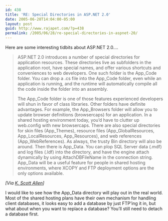 ```yaml
---
id: 438
title: 'RE: Special Directories in ASP.NET 2.0'
date: 2005-06-28T14:04:00-05:00
layout: post
guid: http://www.rajapet.com/?p=438
permalink: /2005/06/28/re-special-directories-in-aspnet-20/
---
```

Here are some interesting tidbits about ASP.NET 2.0&#8230;.

> ASP.NET 2.0 introduces a number of special directories for application resources. These directories live as subfolders in the application root, have special names, and offer various shortcuts and conveniences to web developers. One such folder is the App\_Code folder. You can drop a .cs file into the App\_Code folder, even while an application is running, and the runtime will automatically compile all the code inside the folder into an assembly. 
> 
> The App\_Code folder is one of those features experienced developers will shun in favor of class libraries. Other folders have definite advantages. For example, the App\_Browsers folder will allow you to update browser definitions (browsercaps) for an application. In a shared hosting environment today, you&#8217;d have to clutter up web.config with new browsercaps. There are also special directories for skin files (App\_Themes), resource files (App\_GlobalResources, App\_LocalResources, App\_Resources), and web references (App\_WebReferences). As always, the trusty Bin directory will also be around. Then there is App\_Data. You can plop SQL Server data (.mdf) and log files (.ldf) into the directory, and have the engine attach dynamically by using AttachDBFileName in the connection string. App_Data will be a useful feature for people in shared hosting environments, where XCOPY and FTP deployment options are the only options available. 

_[Via [K. Scott Allen](http://odetocode.com/Blogs/scott/archive/2005/06/28/1881.aspx)]_

I would like to see how the App_Data directory will play out in the real world. Most of the shared hosting plans have their own mechanism for handling client databases, it looks easy to add a database by just FTP&#8217;ing it in, but what about when you want to replace a database? You&#8217;ll still need to detach a database first.
